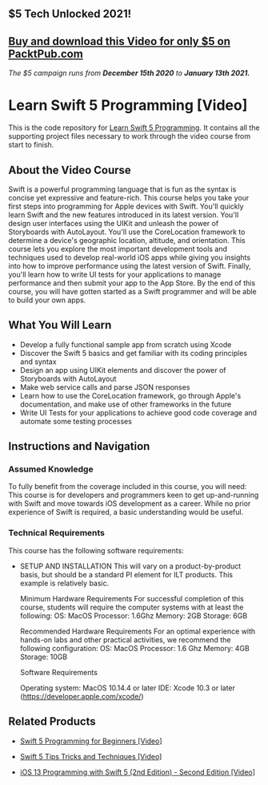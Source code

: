 ## $5 Tech Unlocked 2021!
[Buy and download this Video for only $5 on PacktPub.com](https://www.packtpub.com/product/learn-swift-5-programming-video/9781838983925)
-----
*The $5 campaign         runs from __December 15th 2020__ to __January 13th 2021.__*

# Learn Swift 5 Programming [Video]
This is the code repository for [Learn Swift 5 Programming](https://www.packtpub.com/programming/learn-swift-5-programming-video). It contains all the supporting project files necessary to work through the video course from start to finish.
## About the Video Course
Swift is a powerful programming language that is fun as the syntax is concise yet expressive and feature-rich.
This course helps you take your first steps into programming for Apple devices with Swift. You'll quickly learn Swift and the new features introduced in its latest version. You'll design user interfaces using the UIKit and unleash the power of Storyboards with AutoLayout. You'll use the CoreLocation framework to determine a device's geographic location, altitude, and orientation.
This course lets you explore the most important development tools and techniques used to develop real-world iOS apps while giving you insights into how to improve performance using the latest version of Swift. Finally, you'll learn how to write UI tests for your applications to manage performance and then submit your app to the App Store.
By the end of this course, you will have gotten started as a Swift programmer and will be able to build your own apps.		

<H2>What You Will Learn</H2>
<DIV class=book-info-will-learn-text>
<UL>
<LI>Develop a fully functional sample app from scratch using Xcode
<LI>Discover the Swift 5 basics and get familiar with its coding principles and syntax
<LI>Design an app using UIKit elements and discover the power of Storyboards with AutoLayout
<LI>Make web service calls and parse JSON responses
<LI>Learn how to use the CoreLocation framework, go through Apple's documentation, and make use of other frameworks in the future
<LI>Write UI Tests for your applications to achieve good code coverage and automate some testing processes	</LI></UL></DIV>

## Instructions and Navigation
### Assumed Knowledge
To fully benefit from the coverage included in this course, you will need:<br/>
This course is for developers and programmers keen to get up-and-running with Swift and move towards iOS development as a career.
While no prior experience of Swift is required, a basic understanding would be useful.

### Technical Requirements
This course has the following software requirements:<br/>
<UL><LI>SETUP AND INSTALLATION
This will vary on a product-by-product basis, but should be a standard PI element for ILT products. This example is relatively basic.

Minimum Hardware Requirements
For successful completion of this course, students will require the computer systems with at least the following:
OS: MacOS
Processor: 1.6Ghz
Memory: 2GB
Storage: 6GB

Recommended Hardware Requirements
For an optimal experience with hands-on labs and other practical activities, we recommend the following configuration:
OS: MacOS
Processor: 1.6 Ghz
Memory: 4GB
Storage: 10GB

Software Requirements

Operating system: MacOS 10.14.4 or later
IDE: Xcode 10.3 or later (https://developer.apple.com/xcode/)
</LI></UL>

## Related Products
* [Swift 5 Programming for Beginners [Video]](https://www.packtpub.com/mobile/swift-5-programming-for-beginners-video)

* [Swift 5 Tips Tricks and Techniques [Video]](https://www.packtpub.com/mobile/swift-5-tips-tricks-and-techniques-video)

* [iOS 13 Programming with Swift 5 (2nd Edition) - Second Edition [Video]](https://www.packtpub.com/mobile/ios-13-programming-with-swift-5-2nd-edition-second-edition-video)
